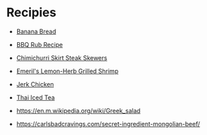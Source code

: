 Recipies
========

* [Banana Bread](http://www.bbc.co.uk/food/recipes/bananabread_85720)
* [BBQ Rub Recipe](https://www.youtube.com/watch?v=ivBXO4CShn8)
* [Chimichurri Skirt Steak Skewers](https://howtobbqright.com/2014/11/04/chimichurri-skirt-steak-skewers/)
* [Emeril's Lemon-Herb Grilled Shrimp](https://www.marthastewart.com/343762/emerils-lemon-herb-grilled-shrimp)
* [Jerk Chicken](https://howtobbqright.com/2013/05/31/jerk-chicken-recipe-on-the-weber-kettle/)
* [Thai Iced Tea](https://www.thespruceeats.com/real-thai-iced-tea-recipe-765458)

* https://en.m.wikipedia.org/wiki/Greek_salad
* https://carlsbadcravings.com/secret-ingredient-mongolian-beef/
